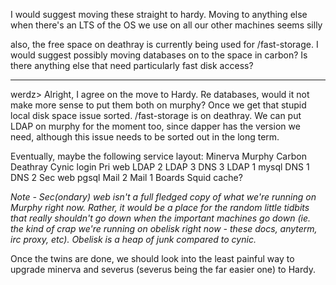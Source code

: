 I would suggest moving these straight to hardy. Moving to anything else when there's an LTS of the OS we use on all our other machines seems silly

also, the free space on deathray is currently being used for /fast-storage. I would suggest possibly moving databases on to the space in carbon? Is there anything else that need particularly fast disk access?

----

werdz> Alright, I agree on the move to Hardy. Re databases, would it not make more sense to put them both on murphy? Once we get that stupid local disk space issue sorted.  /fast-storage is on deathray. We can put LDAP on murphy for the moment too, since dapper has the version we need, although this issue needs to be sorted out in the long term.

Eventually, maybe the following service layout:
    Minerva     Murphy    Carbon      Deathray     Cynic
    login       Pri web   LDAP 2      LDAP 3       DNS 3
    LDAP 1      mysql     DNS 1       DNS 2        Sec web
              pgsql     Mail 2      Mail 1
                        Boards      Squid cache?

*Note - Sec(ondary) web isn't a full fledged copy of what we're running on Murphy right now. Rather, it would be a place for the random little tidbits that really shouldn't go down when the important machines go down (ie. the kind of crap we're running on obelisk right now - these docs, anyterm, irc proxy, etc). Obelisk is a heap of junk compared to cynic.*

Once the twins are done, we should look into the least painful way to upgrade minerva and severus (severus being the far easier one) to Hardy.
